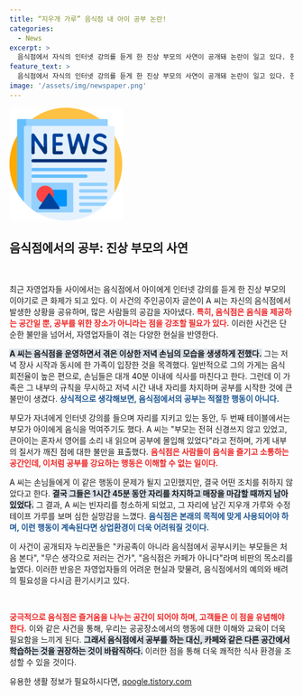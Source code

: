 ```yaml
---
title: “지우개 가루” 음식점 내 아이 공부 논란!
categories:
  - News
excerpt: >
  음식점에서 자식의 인터넷 강의를 듣게 한 진상 부모의 사연이 공개돼 논란이 일고 있다. 한 자영업자는 이들 가족이 무려 1시간 45분 동안 자리를 차지하며 식사를 방해했다고 전하며 불쾌감을 드러냈다. 
feature_text: >
  음식점에서 자식의 인터넷 강의를 듣게 한 진상 부모의 사연이 공개돼 논란이 일고 있다. 한 자영업자는 이들 가족이 무려 1시간 45분 동안 자리를 차지하며 식사를 방해했다고 전하며 불쾌감을 드러냈다. 
image: '/assets/img/newspaper.png'
---
```


<p><img src="/assets/img/newspaper.png" alt="kimp 속보" /></p>

<h2 data-ke-size="size26">음식점에서의 공부: 진상 부모의 사연</h2>

<p data-ke-size="size16">&nbsp;</p>

<p>최근 자영업자들 사이에서는 음식점에서 아이에게 인터넷 강의를 듣게 한 진상 부모의 이야기로 큰 화제가 되고 있다. 이 사건의 주인공이자 글쓴이 A 씨는 자신의 음식점에서 발생한 상황을 공유하며, 많은 사람들의 공감을 자아냈다. <b><span style="color: #ee2323;">특히, 음식점은 음식을 제공하는 공간일 뿐, 공부를 위한 장소가 아니라는 점을 강조할 필요가 있다.</span></b> 이러한 사건은 단순한 불만을 넘어서, 자영업자들이 겪는 다양한 현실을 반영한다.</p>

<p><b><span style="background-color: #21538527;">A 씨는 음식점을 운영하면서 겪은 이상한 저녁 손님의 모습을 생생하게 전했다.</span></b> 그는 저녁 장사 시작과 동시에 한 가족이 입장한 것을 목격했다. 일반적으로 그의 가게는 음식 회전율이 높은 편으로, 손님들은 대개 40분 이내에 식사를 마친다고 한다. 그런데 이 가족은 그 내부의 규칙을 무시하고 저녁 시간 내내 자리를 차지하며 공부를 시작한 것에 큰 불만이 생겼다. <b><span style="color: #1a5490;">상식적으로 생각해보면, 음식점에서의 공부는 적절한 행동이 아니다.</span></b></p>

<p>부모가 자녀에게 인터넷 강의를 들으며 자리를 지키고 있는 동안, 두 번째 테이블에서는 부모가 아이에게 음식을 먹여주기도 했다. A 씨는 "부모는 전혀 신경쓰지 않고 있었고, 큰아이는 혼자서 영어를 소리 내 읽으며 공부에 몰입해 있었다"라고 전하며, 가게 내부의 질서가 깨진 점에 대한 불만을 표출했다. <b><span style="color: #ee2323;">음식점은 사람들이 음식을 즐기고 소통하는 공간인데, 이처럼 공부를 강요하는 행동은 이해할 수 없는 일이다.</span></b></p>

<p>A 씨는 손님들에게 이 같은 행동이 문제가 될지 고민했지만, 결국 어떤 조치를 취하지 않았다고 한다. <b><span style="background-color: #21538527;">결국 그들은 1시간 45분 동안 자리를 차지하고 매장을 마감할 때까지 남아 있었다.</span></b> 그 결과, A 씨는 빈자리를 청소하게 되었고, 그 자리에 남긴 지우개 가루와 수정테이프 가루를 보며 심한 실망감을 느꼈다. <b><span style="color: #1a5490;">음식점은 본래의 목적에 맞게 사용되어야 하며, 이런 행동이 계속된다면 상업환경이 더욱 어려워질 것이다.</span></b></p>

<p>이 사건이 공개되자 누리꾼들은 "카공족이 아니라 음식점에서 공부시키는 부모들은 처음 본다", "무슨 생각으로 저러는 건가", "음식점은 카페가 아니다"라며 비판의 목소리를 높였다. 이러한 반응은 자영업자들의 어려운 현실과 맞물려, 음식점에서의 예의와 배려의 필요성을 다시금 환기시키고 있다. </p>

<p data-ke-size="size16">&nbsp;</p>

<p><b><span style="color: #ee2323;">궁극적으로 음식점은 즐거움을 나누는 공간이 되어야 하며, 고객들은 이 점을 유념해야 한다.</span></b> 이와 같은 사건을 통해, 우리는 공공장소에서의 행동에 대한 이해와 교육이 더욱 필요함을 느끼게 된다. <b><span style="background-color: #21538527;">그래서 음식점에서 공부를 하는 대신, 카페와 같은 다른 공간에서 학습하는 것을 권장하는 것이 바람직하다.</span></b> 이러한 점을 통해 더욱 쾌적한 식사 환경을 조성할 수 있을 것이다.</p>
유용한 생활 정보가 필요하시다면, <a href="https://qoogle.tistory.com" rel="dofollow">qoogle.tistory.com</a>


